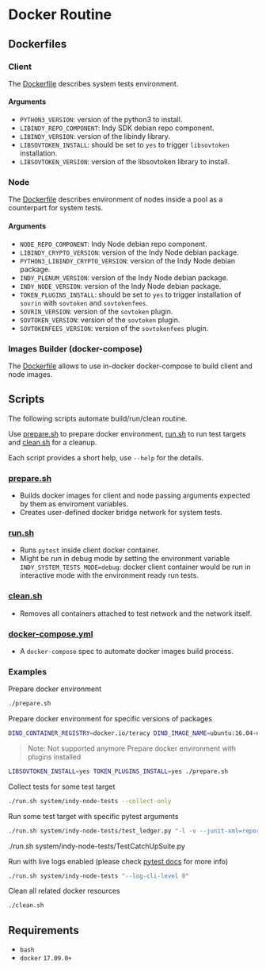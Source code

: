 # Docker Routine

## Dockerfiles

### Client

The [Dockerfile](client/Dockerfile) describes system tests environment.

#### Arguments

- `PYTHON3_VERSION`: version of the python3 to install.
- `LIBINDY_REPO_COMPONENT`: Indy SDK debian repo component.
- `LIBINDY_VERSION`: version of the libindy library.
- `LIBSOVTOKEN_INSTALL`: should be set to `yes` to trigger `libsovtoken` installation.
- `LIBSOVTOKEN_VERSION`: version of the libsovtoken library to install.

### Node

The [Dockerfile](node/Dockerfile) describes environment of nodes inside a pool as a counterpart for system tests.

#### Arguments

- `NODE_REPO_COMPONENT`: Indy Node debian repo component.
- `LIBINDY_CRYPTO_VERSION`: version of the Indy Node debian package.
- `PYTHON3_LIBINDY_CRYPTO_VERSION`: version of the Indy Node debian package.
- `INDY_PLENUM_VERSION`: version of the Indy Node debian package.
- `INDY_NODE_VERSION`: version of the Indy Node debian package.
- `TOKEN_PLUGINS_INSTALL`: should be set to `yes` to trigger installation of `sovrin` with `sovtoken` and `sovtokenfees`.
- `SOVRIN_VERSION`: version of the `sovtoken` plugin.
- `SOVTOKEN_VERSION`: version of the `sovtoken` plugin.
- `SOVTOKENFEES_VERSION`: version of the `sovtokenfees` plugin.

### Images Builder (docker-compose)

The [Dockerfile](docker-compose/Dockerfile) allows to use in-docker docker-compose to build client and node images.

## Scripts

The following scripts automate build/run/clean routine.

Use [prepare.sh](prepare.sh) to prepare docker environment, [run.sh](run.sh) to run test targets and [clean.sh](clean.sh) for a cleanup.

Each script provides a short help, use `--help` for the details.

### [prepare.sh](prepare.sh)

- Builds docker images for client and node passing arguments expected by them as enviroment variables.
- Creates user-defined docker bridge network for system tests.

### [run.sh](run.sh)

- Runs `pytest` inside client docker container.
- Might be run in debug mode by setting the environment variable `INDY_SYSTEM_TESTS_MODE=debug`: docker client container would be run in interactive mode with the environment ready run tests.

### [clean.sh](clean.sh)

- Removes all containers attached to test network and the network itself.

### [docker-compose.yml](docker-compose.yml)

- A `docker-compose` spec to automate docker images build process.

### Examples

Prepare docker environment

```bash
./prepare.sh
```

Prepare docker environment for specific versions of packages

```bash
DIND_CONTAINER_REGISTRY=docker.io/teracy DIND_IMAGE_NAME=ubuntu:16.04-dind-latest  CLIENT_REPO_COMPONENT=stable NODE_REPO_COMPONENT=stable URSA_VERSION="0.3.2-2" INDY_NODE_VERSION=1.12.4 INDY_PLENUM_VERSION=1.12.4 LIBINDY_REPO_COMPONENT=stable LIBINDY_VERSION="1.13.0~1420" PYTHON3_PYZMQ_VERSION=18.1.0 ./prepare.sh
```

> Note: Not supported anymore
Prepare docker environment with plugins installed

```bash
LIBSOVTOKEN_INSTALL=yes TOKEN_PLUGINS_INSTALL=yes ./prepare.sh
```

Collect tests for some test target

```bash
./run.sh system/indy-node-tests --collect-only
```

Run some test target with specific pytest arguments

```bash
./run.sh system/indy-node-tests/test_ledger.py "-l -v --junit-xml=report.xml -k test_send_and_get_nym_positive"
```

./run.sh system/indy-node-tests/TestCatchUpSuite.py

Run with live logs enabled (please check [pytest docs](https://docs.pytest.org/en/3.6.4/logging.html) for more info)

```bash
./run.sh system/indy-node-tests "--log-cli-level 0"
```

Clean all related docker resources

```bash
./clean.sh
```

## Requirements

- `bash`
- `docker` `17.09.0+`
